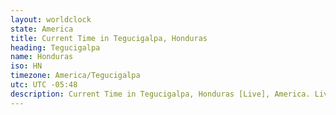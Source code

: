 ```yaml
---
layout: worldclock
state: America
title: Current Time in Tegucigalpa, Honduras
heading: Tegucigalpa
name: Honduras
iso: HN
timezone: America/Tegucigalpa
utc: UTC -05:48
description: Current Time in Tegucigalpa, Honduras [Live], America. Live update now time in Tegucigalpa, timezone America/Tegucigalpa, UTC -05:48, Country ISO code & Current Local Time.
---
```


